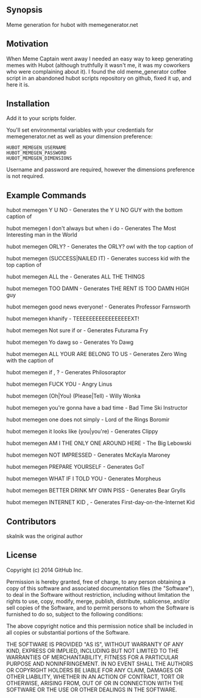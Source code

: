 ## Synopsis

Meme generation for hubot with memegenerator.net

## Motivation

When Meme Captain went away I needed an easy way to keep generating memes with Hubot (although truthfully it wasn't me, it was my coworkers who were complaining about it).  I found the old meme_generator coffee script in an abandoned hubot scripts repository on github, fixed it up, and here it is.

## Installation

Add it to your scripts folder.

You'll set environmental variables with your credentials for memegenerator.net as well as your dimension preference:

	HUBOT_MEMEGEN_USERNAME
	HUBOT_MEMEGEN_PASSWORD
	HUBOT_MEMEGEN_DIMENSIONS

Username and password are required, however the dimensions preference is not required.

## Example Commands

hubot memegen Y U NO <text>  - Generates the Y U NO GUY with the bottom caption of <text>

hubot memegen I don't always <something> but when i do <text> - Generates The Most Interesting man in the World

hubot memegen <text> ORLY? - Generates the ORLY? owl with the top caption of <text>

hubot memegen <text> (SUCCESS|NAILED IT) - Generates success kid with the top caption of <text>

hubot memegen <text> ALL the <things> - Generates ALL THE THINGS

hubot memegen <text> TOO DAMN <high> - Generates THE RENT IS TOO DAMN HIGH guy

hubot memegen good news everyone! <news> - Generates Professor Farnsworth

hubot memegen khanify <text> - TEEEEEEEEEEEEEEEEEXT!

hubot memegen Not sure if <text> or <text> - Generates Futurama Fry

hubot memegen Yo dawg <text> so <text> - Generates Yo Dawg

hubot memegen ALL YOUR <text> ARE BELONG TO US - Generates Zero Wing with the caption of <text>

hubot memegen if <text>, <word that can start a question> <text>? - Generates Philosoraptor

hubot memegen <text> FUCK YOU - Angry Linus

hubot memegen (Oh|You) <text> (Please|Tell) <text> - Willy Wonka

hubot memegen <text> you're gonna have a bad time - Bad Time Ski Instructor

hubot memegen one does not simply <text> - Lord of the Rings Boromir

hubot memegen it looks like (you|you're) <text> - Generates Clippy

hubot memegen AM I THE ONLY ONE AROUND HERE <text> - The Big Lebowski

hubot memegen <text> NOT IMPRESSED - Generates McKayla Maroney

hubot memegen PREPARE YOURSELF <text> - Generates GoT

hubot memegen WHAT IF I TOLD YOU <text> - Generates Morpheus

hubot memegen <text> BETTER DRINK MY OWN PISS - Generates Bear Grylls

hubot memegen INTERNET KID <text>, <text> - Generates First-day-on-the-Internet Kid

## Contributors

skalnik was the original author

## License

Copyright (c) 2014 GitHub Inc.

Permission is hereby granted, free of charge, to any person obtaining
a copy of this software and associated documentation files (the
"Software"), to deal in the Software without restriction, including
without limitation the rights to use, copy, modify, merge, publish,
distribute, sublicense, and/or sell copies of the Software, and to
permit persons to whom the Software is furnished to do so, subject to
the following conditions:

The above copyright notice and this permission notice shall be
included in all copies or substantial portions of the Software.

THE SOFTWARE IS PROVIDED "AS IS", WITHOUT WARRANTY OF ANY KIND,
EXPRESS OR IMPLIED, INCLUDING BUT NOT LIMITED TO THE WARRANTIES OF
MERCHANTABILITY, FITNESS FOR A PARTICULAR PURPOSE AND
NONINFRINGEMENT. IN NO EVENT SHALL THE AUTHORS OR COPYRIGHT HOLDERS BE
LIABLE FOR ANY CLAIM, DAMAGES OR OTHER LIABILITY, WHETHER IN AN ACTION
OF CONTRACT, TORT OR OTHERWISE, ARISING FROM, OUT OF OR IN CONNECTION
WITH THE SOFTWARE OR THE USE OR OTHER DEALINGS IN THE SOFTWARE.
